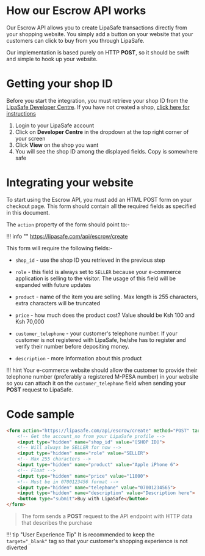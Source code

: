 # How our Escrow API works

Our Escrow API allows you to create LipaSafe transactions directly from your shopping website. You simply add a button on your website that your customers can click to buy from you through LipaSafe.

Our implementation is based purely on HTTP **POST**, so it should be swift and simple to hook up your website.

# Getting your shop ID
Before you start the integration, you must retrieve your shop ID from the [LipaSafe Developer Centre](https://lipasafe.com/developer/home). If you have not created a shop, [click here for instructions](https://help.lipasafe.com/api/creating-a-shop/)

1. Login to your LipaSafe account
2. Click on **Developer Centre** in the dropdown at the top right corner of your screen
3. Click **View** on the shop you want
4. You will see the shop ID among the displayed fields. Copy is somewhere safe

# Integrating your website
To start using the Escrow API, you must add an HTML POST form on your checkout page. This form should contain all the required fields as specified in this document.

The `action` property of the form should point to:-

!!! info ""
    https://lipasafe.com/api/escrow/create

This form will require the following fields:-

* `shop_id` - use the shop ID you retrieved in the previous step

* `role` - this field is always set to `SELLER` because your e-commerce application is selling to the visitor. The usage of this field will be expanded with future updates

* `product` - name of the item you are selling. Max length is 255 characters, extra characters will be truncated

* `price` - how much does the product cost? Value should be Ksh 100 and Ksh 70,000

* `customer_telephone` - your customer's telephone number. If your customer is not registered with LipaSafe, he/she has to register and verify their number before depositing money.

* `description` - more Information about this product

!!! hint
    Your e-commerce website should allow the customer to provide their telephone number (preferably a registered M-PESA number) in your website so you can attach it on the `customer_telephone` field when sending your **POST** request to LipaSafe.

# Code sample

``` html
<form action="https://lipasafe.com/api/escrow/create" method="POST" target="_blank">
    <!-- Get the account_no from your LipaSafe profile -->
    <input type="hidden" name="shop_id" value="[SHOP ID]">
    <!-- Will always be SELLER for now -->
    <input type="hidden" name="role" value="SELLER">
    <!-- Max 255 characters -->
    <input type="hidden" name="product" value="Apple iPhone 6">
    <!-- Float -->
    <input type="hidden" name="price" value="11000">
    <!-- Must be in 0700123456 format -->
    <input type="hidden" name="telephone" value="07001234565">
    <input type="hidden" name="description" value="Description here">
    <button type="submit">Buy with LipaSafe</button>
</form>
```
> The form sends a **POST** request to the API endpoint with HTTP data that describes the purchase

!!! tip "User Experience Tip"
    It is recommended to keep the ` target="_blank"` tag so that your customer's shopping experience is not diverted
